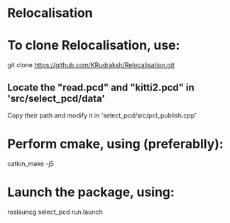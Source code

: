 # Relocalisation

# To clone Relocalisation, use:
git clone https://github.com/KRudraksh/Relocalisation.git

## Locate the "read.pcd" and "kitti2.pcd" in 'src/select_pcd/data'
Copy their path and modify it in 'select_pcd/src/pcl_publish.cpp'

# Perform cmake, using (preferablly):
catkin_make -j5

# Launch the package, using:
roslauncg select_pcd run.launch

